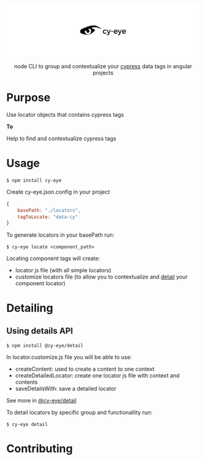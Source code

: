 <div align="center">

![banner](./public/banner.png)

node CLI to group and contextualize your [cypress](https://www.cypress.io/) data tags in angular projects

</div>

# Purpose

Use locator objects that contains cypress tags

**To**

Help to find and contextualize cypress tags

# Usage

```
$ npm install cy-eye
```

Create cy-eye.json.config in your project

```js
{
    basePath: "./locators",
    tagToLocate: "data-cy"
}
```

To generate locators in your basePath run:

```
$ cy-eye locate <component_path>
```

Locating component tags will create:

- locator js file (with all simple locators)
- customize locators file (to allow you to contextualize and [detail](https://github.com/JeanMenezees/cy-eye#Detailing) your component locator)

# Detailing

## Using details API

```
$ npm install @cy-eye/detail
```

In locator.customize.js file you will be able to use:

- createContent: used to create a content to one context
- createDetailedLocator: create one locator js file with context and contents
- saveDetailsWith: save a detailed locator

See more in [@cy-eye/detail](https://www.github.com/JeanMenezees/cy-eye/detail/)

To detail locators by specific group and functionallity run:

```
$ cy-eye detail
```
# Contributing

